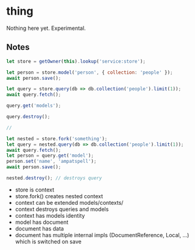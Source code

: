 # thing

Nothing here yet. Experimental.

## Notes

``` javascript
let store = getOwner(this).lookup('service:store');

let person = store.model('person', { collection: 'people' });
await person.save();

let query = store.query(db => db.collection('people').limit(1));
await query.fetch();

query.get('models');

query.destroy();

//

let nested = store.fork('something');
let query = nested.query(db => db.collection('people').limit(1));
await query.fetch();
let person = query.get('model');
person.set('name', 'ampatspell');
await person.save();

nested.destroy(); // destroys query
```

* store is context
* store.fork() creates nested context
* context can be extended models/contexts/<name>
* context destroys queries and models
* context has models identity
* model has document
* document has data
* document has multiple internal impls (DocumentReference, Local, ...) which is switched on save
